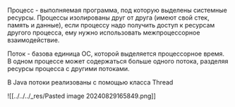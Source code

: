 Процесс - выполняемая программа, под которую выделены системные ресурсы. Процессы изолированы друг от друга (имеют свой стек, память и данные), если процессу надо получить доступ к ресурсам другого процесса, ему нужно использовать межпроцессорное взаимодействие.

Поток - базова единица ОС, которой выделяется процессорное время. В одном процессе может содержаться больше одного потока, разделяя ресурсы процесса с другими потоками.

В Java потоки реализованы с помощью класса Thread

![[../../../_res/Pasted image 20240829165849.png]]